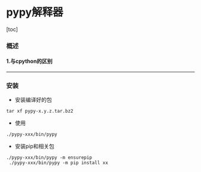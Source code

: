 # pypy解释器

[toc]

### 概述

#### 1.与cpython的区别

***

### 安装

* 安装编译好的包

```shell
tar xf pypy-x.y.z.tar.bz2
```

* 使用
```shell
./pypy-xxx/bin/pypy
```

* 安装pip和相关包
 ```shell
 ./pypy-xxx/bin/pypy -m ensurepip
  ./pypy-xxx/bin/pypy -m pip install xx
 ```
